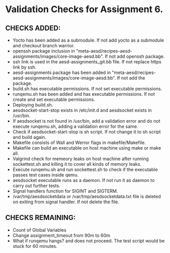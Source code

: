 # Validation Checks for Assignment 6.

## CHECKS ADDED:
- Yocto has been added as a submodule. If not add yocto as a submodule and checkout branch warrior.
- openssh package inclusion in "meta-aesd/recipes-aesd-assignments/images/core-image-aesd.bb". If not add openssh package.
- ssh link is used in the aesd-assignments_git.bb file. If not replace https link by ssh.
- aesd-assignments package has been added in "meta-aesd/recipes-aesd-assignments/images/core-image-aesd.bb". If not add the package.
- build.sh has executable permissions. If not set executable permissions.
- runqemu.sh has been added and has executable permissions. If not create and set executable permissions.
- Deploying build.sh.
- aesdsocket-start-stop exists in /etc/init.d and aesdsocket exists in /usr/bin.
- If aesdsocket is not found in /usr/bin, add a validation error and do not execute runqemu.sh, adding a validation error for the same.
- Check if aesdsocket-start-stop is sh script. If not change it to sh script and build again. 
- Makefile consists of Wall and Werror flags in makefile/Makefile.
- Makefile can build an executable on host machine using make or make all.
- Valgrind check for memeory leaks on host machine after running sockettest.sh and killing it to cover all kinds of memory leaks. 
- Execute runqemu.sh and run sockettest.sh to check if the executable passes test cases inside qemu.
- aesdsocket executable runs as a daemon. If not run it as daemon to carry out further tests.
- Signal handlers function for SIGINT and SIGTERM.
- /var/tmp/aesdsocketdata or /var/tmp/aesdsocketdata.txt file is deleted on exiting from signal handler. If not delete the file.


## CHECKS REMAINING:
- Count of Global Variables
- Change assignment_timeout from 90m to 60m
- What if runqemu hangs? and does not proceed. The test script would be stuck for 60 minutes.
 
